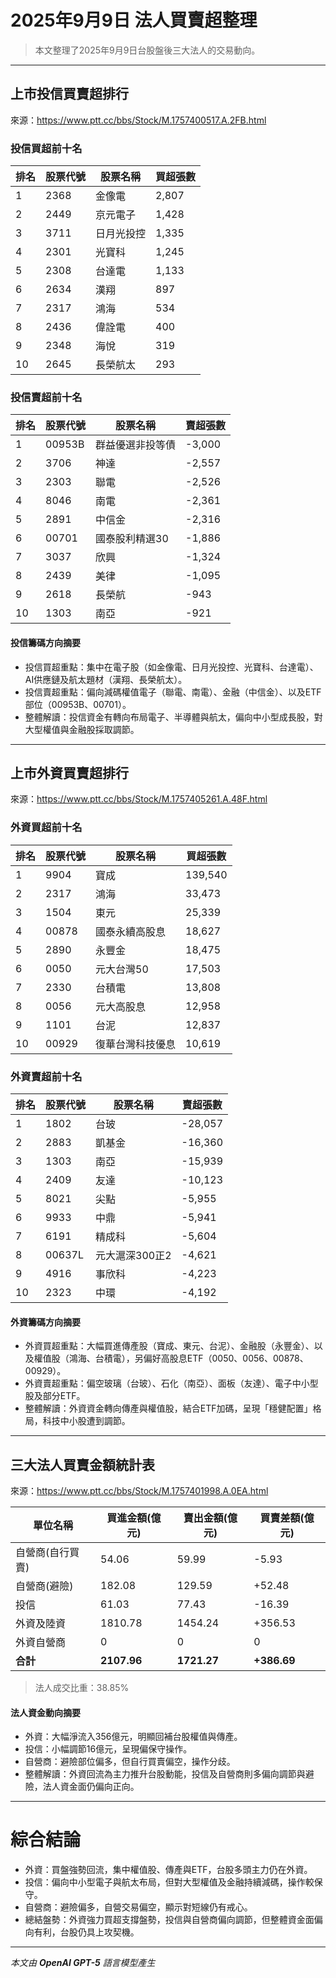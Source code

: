 # 2025年9月9日 法人買賣超整理

>本文整理了2025年9月9日台股盤後三大法人的交易動向。

---

## 上市投信買賣超排行
來源：<https://www.ptt.cc/bbs/Stock/M.1757400517.A.2FB.html>

### 投信買超前十名
| 排名 | 股票代號 | 股票名稱   | 買超張數 |
|------|----------|------------|----------|
| 1    | 2368     | 金像電     | 2,807    |
| 2    | 2449     | 京元電子   | 1,428    |
| 3    | 3711     | 日月光投控 | 1,335    |
| 4    | 2301     | 光寶科     | 1,245    |
| 5    | 2308     | 台達電     | 1,133    |
| 6    | 2634     | 漢翔       | 897      |
| 7    | 2317     | 鴻海       | 534      |
| 8    | 2436     | 偉詮電     | 400      |
| 9    | 2348     | 海悅       | 319      |
| 10   | 2645     | 長榮航太   | 293      |

### 投信賣超前十名
| 排名 | 股票代號 | 股票名稱   | 賣超張數 |
|------|----------|------------|----------|
| 1    | 00953B   | 群益優選非投等債 | -3,000 |
| 2    | 3706     | 神達       | -2,557   |
| 3    | 2303     | 聯電       | -2,526   |
| 4    | 8046     | 南電       | -2,361   |
| 5    | 2891     | 中信金     | -2,316   |
| 6    | 00701    | 國泰股利精選30 | -1,886 |
| 7    | 3037     | 欣興       | -1,324   |
| 8    | 2439     | 美律       | -1,095   |
| 9    | 2618     | 長榮航     | -943     |
| 10   | 1303     | 南亞       | -921     |

#### 投信籌碼方向摘要
- 投信買超重點：集中在電子股（如金像電、日月光投控、光寶科、台達電）、AI供應鏈及航太題材（漢翔、長榮航太）。  
- 投信賣超重點：偏向減碼權值電子（聯電、南電）、金融（中信金）、以及ETF部位（00953B、00701）。  
- 整體解讀：投信資金有轉向布局電子、半導體與航太，偏向中小型成長股，對大型權值與金融股採取調節。

---

## 上市外資買賣超排行
來源：<https://www.ptt.cc/bbs/Stock/M.1757405261.A.48F.html>

### 外資買超前十名
| 排名 | 股票代號 | 股票名稱   | 買超張數 |
|------|----------|------------|----------|
| 1    | 9904     | 寶成       | 139,540  |
| 2    | 2317     | 鴻海       | 33,473   |
| 3    | 1504     | 東元       | 25,339   |
| 4    | 00878    | 國泰永續高股息 | 18,627 |
| 5    | 2890     | 永豐金     | 18,475   |
| 6    | 0050     | 元大台灣50 | 17,503   |
| 7    | 2330     | 台積電     | 13,808   |
| 8    | 0056     | 元大高股息 | 12,958   |
| 9    | 1101     | 台泥       | 12,837   |
| 10   | 00929    | 復華台灣科技優息 | 10,619 |

### 外資賣超前十名
| 排名 | 股票代號 | 股票名稱   | 賣超張數 |
|------|----------|------------|----------|
| 1    | 1802     | 台玻       | -28,057  |
| 2    | 2883     | 凱基金     | -16,360  |
| 3    | 1303     | 南亞       | -15,939  |
| 4    | 2409     | 友達       | -10,123  |
| 5    | 8021     | 尖點       | -5,955   |
| 6    | 9933     | 中鼎       | -5,941   |
| 7    | 6191     | 精成科     | -5,604   |
| 8    | 00637L   | 元大滬深300正2 | -4,621 |
| 9    | 4916     | 事欣科     | -4,223   |
| 10   | 2323     | 中環       | -4,192   |

#### 外資籌碼方向摘要
- 外資買超重點：大幅買進傳產股（寶成、東元、台泥）、金融股（永豐金）、以及權值股（鴻海、台積電），另偏好高股息ETF（0050、0056、00878、00929）。  
- 外資賣超重點：偏空玻璃（台玻）、石化（南亞）、面板（友達）、電子中小型股及部分ETF。  
- 整體解讀：外資資金轉向傳產與權值股，結合ETF加碼，呈現「穩健配置」格局，科技中小股遭到調節。

---

## 三大法人買賣金額統計表
來源：<https://www.ptt.cc/bbs/Stock/M.1757401998.A.0EA.html>

| 單位名稱           | 買進金額(億元) | 賣出金額(億元) | 買賣差額(億元) |
|--------------------|----------------|----------------|----------------|
| 自營商(自行買賣)   | 54.06          | 59.99          | -5.93          |
| 自營商(避險)       | 182.08         | 129.59         | +52.48         |
| 投信               | 61.03          | 77.43          | -16.39         |
| 外資及陸資         | 1810.78        | 1454.24        | +356.53        |
| 外資自營商         | 0              | 0              | 0              |
| **合計**           | **2107.96**    | **1721.27**    | **+386.69**    |

> 法人成交比重：38.85%

#### 法人資金動向摘要
- 外資：大幅淨流入356億元，明顯回補台股權值與傳產。  
- 投信：小幅調節16億元，呈現偏保守操作。  
- 自營商：避險部位偏多，但自行買賣偏空，操作分歧。  
- 整體解讀：外資回流為主力推升台股動能，投信及自營商則多偏向調節與避險，法人資金面仍偏向正向。

---

# 綜合結論
- 外資：買盤強勢回流，集中權值股、傳產與ETF，台股多頭主力仍在外資。  
- 投信：偏向中小型電子與航太布局，但對大型權值及金融持續減碼，操作較保守。  
- 自營商：避險偏多，自營交易偏空，顯示對短線仍有戒心。  
- 總結盤勢：外資強力買超支撐盤勢，投信與自營商偏向調節，但整體資金面偏向有利，台股仍具上攻契機。  

---

*本文由 **OpenAI GPT-5** 語言模型產生*
